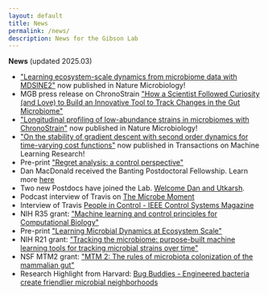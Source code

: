 ```yaml
---
layout: default
title: News
permalink: /news/
description: News for the Gibson Lab
---
```

**News** (updated 2025.03)
- ["Learning ecosystem-scale dynamics from microbiome data with MDSINE2"](https://www.nature.com/articles/s41564-025-02112-6) now published in Nature Microbiology!
- MGB press release on ChronoStrain ["How a Scientist Followed Curiosity (and Love) to Build an Innovative Tool to Track Changes in the Gut Microbiome"](https://mgriblog.org/2025/08/04/scientist-followed-curiosity-love-chronistrain-tool-microbiome/)
- ["Longitudinal profiling of low-abundance strains in microbiomes with ChronoStrain"](https://doi.org/10.1038/s41564-025-01983-z)  now published in Nature Microbiology!
- ["On the stability of gradient descent with second order dynamics for time-varying cost functions"](https://openreview.net/forum?id=HlzjI2fn2T) now published in Transactions on Machine Learning Research!
- Pre-print ["Regret analysis: a control perspective"](https://arxiv.org/abs/2501.04572)
- Dan MacDonald received the Banting Postdoctoral Fellowship. Learn more [here](https://comp-path.bwh.harvard.edu/macdonald-fellowship/)  
- Two new Postdocs have joined the Lab. [Welcome Dan and Utkarsh](/people/).
- Podcast interview of Travis on [The Microbe Moment](https://www.microbigals.com/the-microbe-moment-science-podcast/episode/1d3260ca/the-microbe-moment-of-dr-travis-gibson-gut-microbiome-machine-learning-and-experimental-design)
- Interview of Travis [People in Control - IEEE Control Systems Magazine](https://gibsonlab.io/files/Travis_E._Gibson_People_in_Control.pdf)
- NIH R35 grant: ["Machine learning and control principles for Computational Biology"](https://gibsonlab.io/r35/)
- Pre-print ["Learning Microbial Dynamics at Ecosystem Scale"](https://doi.org/10.1101/2021.12.14.469105)
- NIH R21 grant: ["Tracking the microbiome: purpose-built machine learning tools for tracking microbial strains over time"](https://gibsonlab.io/r21_tracking/)
- NSF MTM2 grant: ["MTM 2: The rules of microbiota colonization of the mammalian gut"](https://gibsonlab.io/nsf_rules/)
- Research Highlight from Harvard: [Bug Buddies - Engineered bacteria create friendlier microbial neighborhoods](https://hms.harvard.edu/news/bug-buddies)